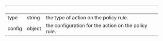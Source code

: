 <!-- Code generated for API Clients. DO NOT EDIT. -->

| &nbsp; | &nbsp; | &nbsp; |
|---|---|---|
| type | string | the type of action on the policy rule. |
| config | object | the configuration for the action on the policy rule. |